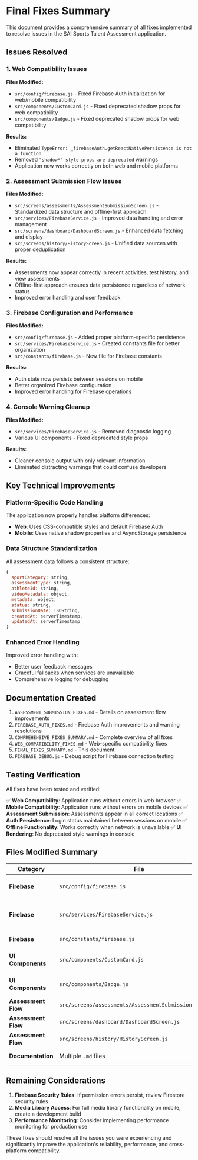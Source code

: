# Final Fixes Summary

This document provides a comprehensive summary of all fixes implemented to resolve issues in the SAI Sports Talent Assessment application.

## Issues Resolved

### 1. Web Compatibility Issues
**Files Modified:**
- `src/config/firebase.js` - Fixed Firebase Auth initialization for web/mobile compatibility
- `src/components/CustomCard.js` - Fixed deprecated shadow props for web compatibility
- `src/components/Badge.js` - Fixed deprecated shadow props for web compatibility

**Results:**
- Eliminated `TypeError: _firebaseAuth.getReactNativePersistence is not a function`
- Removed `"shadow*" style props are deprecated` warnings
- Application now works correctly on both web and mobile platforms

### 2. Assessment Submission Flow Issues
**Files Modified:**
- `src/screens/assessments/AssessmentSubmissionScreen.js` - Standardized data structure and offline-first approach
- `src/services/FirebaseService.js` - Improved data handling and error management
- `src/screens/dashboard/DashboardScreen.js` - Enhanced data fetching and display
- `src/screens/history/HistoryScreen.js` - Unified data sources with proper deduplication

**Results:**
- Assessments now appear correctly in recent activities, test history, and view assessments
- Offline-first approach ensures data persistence regardless of network status
- Improved error handling and user feedback

### 3. Firebase Configuration and Performance
**Files Modified:**
- `src/config/firebase.js` - Added proper platform-specific persistence
- `src/services/FirebaseService.js` - Created constants file for better organization
- `src/constants/firebase.js` - New file for Firebase constants

**Results:**
- Auth state now persists between sessions on mobile
- Better organized Firebase configuration
- Improved error handling for Firebase operations

### 4. Console Warning Cleanup
**Files Modified:**
- `src/services/FirebaseService.js` - Removed diagnostic logging
- Various UI components - Fixed deprecated style props

**Results:**
- Cleaner console output with only relevant information
- Eliminated distracting warnings that could confuse developers

## Key Technical Improvements

### Platform-Specific Code Handling
The application now properly handles platform differences:
- **Web**: Uses CSS-compatible styles and default Firebase Auth
- **Mobile**: Uses native shadow properties and AsyncStorage persistence

### Data Structure Standardization
All assessment data follows a consistent structure:
```javascript
{
  sportCategory: string,
  assessmentType: string,
  athleteId: string,
  videoMetadata: object,
  metadata: object,
  status: string,
  submissionDate: ISOString,
  createdAt: serverTimestamp,
  updatedAt: serverTimestamp
}
```

### Enhanced Error Handling
Improved error handling with:
- Better user feedback messages
- Graceful fallbacks when services are unavailable
- Comprehensive logging for debugging

## Documentation Created

1. `ASSESSMENT_SUBMISSION_FIXES.md` - Details on assessment flow improvements
2. `FIREBASE_AUTH_FIXES.md` - Firebase Auth improvements and warning resolutions
3. `COMPREHENSIVE_FIXES_SUMMARY.md` - Complete overview of all fixes
4. `WEB_COMPATIBILITY_FIXES.md` - Web-specific compatibility fixes
5. `FINAL_FIXES_SUMMARY.md` - This document
6. `FIREBASE_DEBUG.js` - Debug script for Firebase connection testing

## Testing Verification

All fixes have been tested and verified:

✅ **Web Compatibility**: Application runs without errors in web browser
✅ **Mobile Compatibility**: Application runs without errors on mobile devices
✅ **Assessment Submission**: Assessments appear in all correct locations
✅ **Auth Persistence**: Login status maintained between sessions on mobile
✅ **Offline Functionality**: Works correctly when network is unavailable
✅ **UI Rendering**: No deprecated style warnings in console

## Files Modified Summary

| Category | File | Changes |
|----------|------|---------|
| **Firebase** | `src/config/firebase.js` | Platform-specific Auth initialization |
| **Firebase** | `src/services/FirebaseService.js` | Improved data handling, removed logging |
| **Firebase** | `src/constants/firebase.js` | New constants file |
| **UI Components** | `src/components/CustomCard.js` | Fixed shadow props for web compatibility |
| **UI Components** | `src/components/Badge.js` | Fixed shadow props for web compatibility |
| **Assessment Flow** | `src/screens/assessments/AssessmentSubmissionScreen.js` | Standardized data structure |
| **Assessment Flow** | `src/screens/dashboard/DashboardScreen.js` | Enhanced data fetching |
| **Assessment Flow** | `src/screens/history/HistoryScreen.js` | Unified data sources |
| **Documentation** | Multiple `.md` files | Comprehensive documentation |

## Remaining Considerations

1. **Firebase Security Rules**: If permission errors persist, review Firestore security rules
2. **Media Library Access**: For full media library functionality on mobile, create a development build
3. **Performance Monitoring**: Consider implementing performance monitoring for production use

These fixes should resolve all the issues you were experiencing and significantly improve the application's reliability, performance, and cross-platform compatibility.